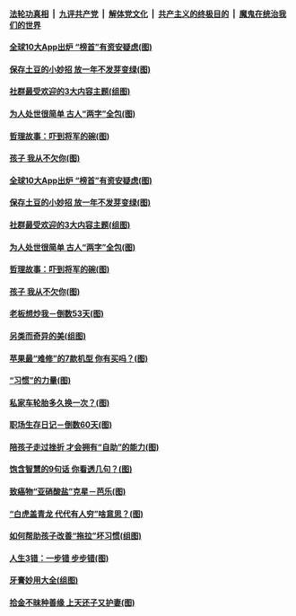 

####  [法轮功真相](../../../../basic/blob/master/README.md?t=03090031) &nbsp;|&nbsp; [九评共产党](../../../../9ping.md/blob/master/README.md?t=03090031) &nbsp;|&nbsp; [解体党文化](../../../../jtdwh.md/blob/master/README.md?t=03090031)  &nbsp;|&nbsp; [共产主义的终极目的](../../../../gczydzjmd.md/blob/master/README.md?t=03090031) &nbsp;|&nbsp; [魔鬼在统治我们的世界](../../../../mgztzwmdsj.md/blob/master/README.md?t=03090031) 

#### [全球10大App出炉 “榜首”有资安疑虑(图)](../pages/p8/964903.md?t=03090031) 

#### [保存土豆的小妙招 放一年不发芽变绿(图)](../pages/p8/964500.md?t=03090031) 

#### [社群最受欢迎的3大内容主题(组图)](../pages/p8/964722.md?t=03090031) 

#### [为人处世很简单 古人“两字”全包(图)](../pages/p8/964804.md?t=03090031) 

#### [哲理故事：吓到将军的碗(图)](../pages/p8/964288.md?t=03090031) 

#### [孩子 我从不欠你(图)](../pages/p8/963758.md?t=03090031) 

#### [全球10大App出炉 “榜首”有资安疑虑(图)](../pages/p8/964903.md?t=03090031) 

#### [保存土豆的小妙招 放一年不发芽变绿(图)](../pages/p8/964500.md?t=03090031) 

#### [社群最受欢迎的3大内容主题(组图)](../pages/p8/964722.md?t=03090031) 

#### [为人处世很简单 古人“两字”全包(图)](../pages/p8/964804.md?t=03090031) 

#### [哲理故事：吓到将军的碗(图)](../pages/p8/964288.md?t=03090031) 

#### [孩子 我从不欠你(图)](../pages/p8/963758.md?t=03090031) 

#### [老板想炒我－倒数53天(图)](../pages/p8/964701.md?t=03090031) 

#### [另类而奇异的美(组图)](../pages/p8/964715.md?t=03090031) 

#### [苹果最“难修”的7款机型 你有买吗？(图)](../pages/p8/964693.md?t=03090031) 

#### [“习惯”的力量(图)](../pages/p8/964525.md?t=03090031) 

#### [私家车轮胎多久换一次？(图)](../pages/p8/964675.md?t=03090031) 

#### [职场生存日记－倒数60天(图)](../pages/p8/964652.md?t=03090031) 

#### [陪孩子走过挫折 才会拥有“自助”的能力(图)](../pages/p8/964602.md?t=03090031) 

#### [饱含智慧的9句话 你看透几句？(图)](../pages/p8/964297.md?t=03090031) 

#### [致癌物“亚硝酸盐”克星－芭乐(图)](../pages/p8/964132.md?t=03090031) 

#### [“白虎盖青龙 代代有人穷”啥意思？(图)](../pages/p8/964481.md?t=03090031) 

#### [如何帮助孩子改善“拖拉”坏习惯(组图)](../pages/p8/964474.md?t=03090031) 

#### [人生3错：一步错 步步错(图)](../pages/p8/964467.md?t=03090031) 

#### [牙膏妙用大全(组图)](../pages/p8/961372.md?t=03090031) 

#### [拾金不昧种善缘 上天还子又护妻(图)](../pages/p8/963537.md?t=03090031) 

